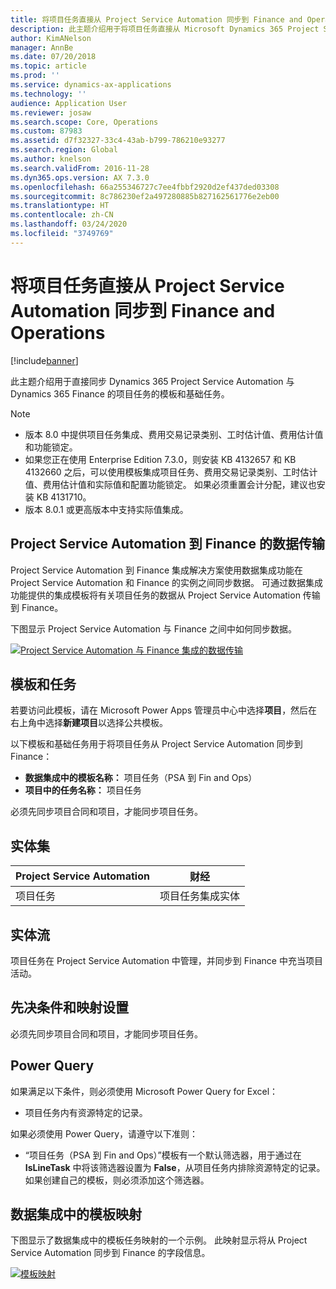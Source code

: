 ```yaml
---
title: 将项目任务直接从 Project Service Automation 同步到 Finance and Operations
description: 此主题介绍用于将项目任务直接从 Microsoft Dynamics 365 Project Service Automation 同步到 Dynamics 365 Finance 的模板和基础任务。
author: KimANelson
manager: AnnBe
ms.date: 07/20/2018
ms.topic: article
ms.prod: ''
ms.service: dynamics-ax-applications
ms.technology: ''
audience: Application User
ms.reviewer: josaw
ms.search.scope: Core, Operations
ms.custom: 87983
ms.assetid: d7f32327-33c4-43ab-b799-786210e93277
ms.search.region: Global
ms.author: knelson
ms.search.validFrom: 2016-11-28
ms.dyn365.ops.version: AX 7.3.0
ms.openlocfilehash: 66a255346727c7ee4fbbf2920d2ef437ded03308
ms.sourcegitcommit: 8c786230ef2a497280885b827162561776e2eb00
ms.translationtype: HT
ms.contentlocale: zh-CN
ms.lasthandoff: 03/24/2020
ms.locfileid: "3749769"
---
```

# <a name="synchronize-project-tasks-directly-from-project-service-automation-to-finance-and-operations"></a>将项目任务直接从 Project Service Automation 同步到 Finance and Operations

[!include[banner](../includes/banner.md)]

此主题介绍用于直接同步 Dynamics 365 Project Service Automation 与 Dynamics 365 Finance 的项目任务的模板和基础任务。

> [!NOTE]
> - 版本 8.0 中提供项目任务集成、费用交易记录类别、工时估计值、费用估计值和功能锁定。
> - 如果您正在使用 Enterprise Edition 7.3.0，则安装 KB 4132657 和 KB 4132660 之后，可以使用模板集成项目任务、费用交易记录类别、工时估计值、费用估计值和实际值和配置功能锁定。 如果必须重置会计分配，建议也安装 KB 4131710。
> - 版本 8.0.1 或更高版本中支持实际值集成。

## <a name="data-flow-for-project-service-automation-to-finance"></a>Project Service Automation 到 Finance 的数据传输

Project Service Automation 到 Finance 集成解决方案使用数据集成功能在 Project Service Automation 和 Finance 的实例之间同步数据。 可通过数据集成功能提供的集成模板将有关项目任务的数据从 Project Service Automation 传输到 Finance。

下图显示 Project Service Automation 与 Finance 之间中如何同步数据。

[![Project Service Automation 与 Finance 集成的数据传输](./media/ProjectTasksFlow.png)](./media/ProjectTasksFlow.png)

## <a name="template-and-task"></a>模板和任务

若要访问此模板，请在 Microsoft Power Apps 管理员中心中选择**项目**，然后在右上角中选择**新建项目**以选择公共模板。

以下模板和基础任务用于将项目任务从 Project Service Automation 同步到 Finance：

- **数据集成中的模板名称：** 项目任务（PSA 到 Fin and Ops）
- **项目中的任务名称：** 项目任务

必须先同步项目合同和项目，才能同步项目任务。

## <a name="entity-set"></a>实体集

| Project Service Automation | 财经                             |
|----------------------------|-------------------------------------|
| 项目任务              | 项目任务集成实体 |

## <a name="entity-flow"></a>实体流

项目任务在 Project Service Automation 中管理，并同步到 Finance 中充当项目活动。

## <a name="prerequisites-and-mapping-setup"></a>先决条件和映射设置

必须先同步项目合同和项目，才能同步项目任务。

## <a name="power-query"></a>Power Query

如果满足以下条件，则必须使用 Microsoft Power Query for Excel：

- 项目任务内有资源特定的记录。

如果必须使用 Power Query，请遵守以下准则：

- “项目任务（PSA 到 Fin and Ops）”模板有一个默认筛选器，用于通过在 **IsLineTask** 中将该筛选器设置为 **False**，从项目任务内排除资源特定的记录。 如果创建自己的模板，则必须添加这个筛选器。

## <a name="template-mapping-in-data-integration"></a>数据集成中的模板映射

下图显示了数据集成中的模板任务映射的一个示例。 此映射显示将从 Project Service Automation 同步到 Finance 的字段信息。

[![模板映射](./media/ProjectTasksMapping.png)](./media/ProjectTasksMapping.png)
